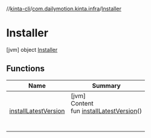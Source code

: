 //[kinta-cli](../../../index.md)/[com.dailymotion.kinta.infra](../index.md)/[Installer](index.md)



# Installer  
 [jvm] object [Installer](index.md)   


## Functions  
  
|  Name |  Summary | 
|---|---|
| <a name="com.dailymotion.kinta.infra/Installer/installLatestVersion/#/PointingToDeclaration/"></a>[installLatestVersion](install-latest-version.md)| <a name="com.dailymotion.kinta.infra/Installer/installLatestVersion/#/PointingToDeclaration/"></a>[jvm]  <br>Content  <br>fun [installLatestVersion](install-latest-version.md)()  <br><br><br>|

